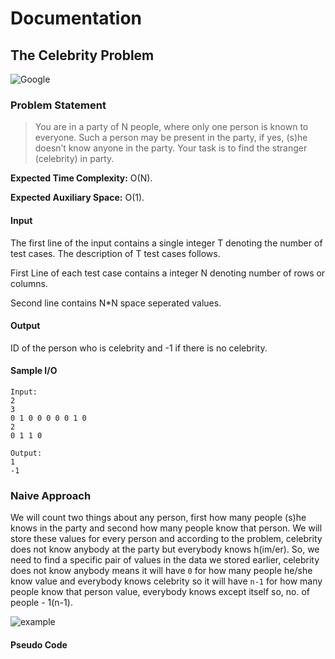# Documentation

## The Celebrity Problem

<img src="https://img.shields.io/badge/Asked in-Amazon | Fab.com | Flipkart | Google | Microsoft | One97 | United Health Group | Zoho-blue" alt="Google" />

### Problem Statement

> You are in a party of N people, where only one person is known to everyone. Such a person may be present in the party, if yes, (s)he doesn’t know anyone in the party. Your task is to find the stranger (celebrity) in party.

**Expected Time Complexity:** O(N).

**Expected Auxiliary Space:** O(1).

#### Input

The first line of the input contains a single integer T denoting the number of test cases. The description of T test cases follows.

First Line of each test case contains a integer N denoting number of rows or columns.

Second line contains N*N space seperated values.

#### Output

ID of the person who is celebrity and -1 if there is no celebrity.

#### Sample I/O
```
Input:
2
3
0 1 0 0 0 0 0 1 0
2
0 1 1 0

Output:
1
-1
```

### Naive Approach

We will count two things about any person, first how many people (s)he knows in the party and second how many people know that person. We will store these values for every person and according to the problem, celebrity does not know anybody at the party but everybody knows h(im/er). So, we need to find a specific pair of values in the data we stored earlier, celebrity does not know anybody means it will have `0` for how many people he/she know value and everybody knows celebrity so it will have `n-1` for how many people know that person value, everybody knows except itself so, no. of people - 1(n-1).

<img src="https://pixan198.github.io/images/celebrity_problem.svg" alt="example" />

#### Pseudo Code
```

```

